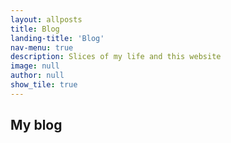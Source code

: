 ```yaml
---
layout: allposts
title: Blog
landing-title: 'Blog'
nav-menu: true
description: Slices of my life and this website
image: null
author: null
show_tile: true
---
```


## My blog
